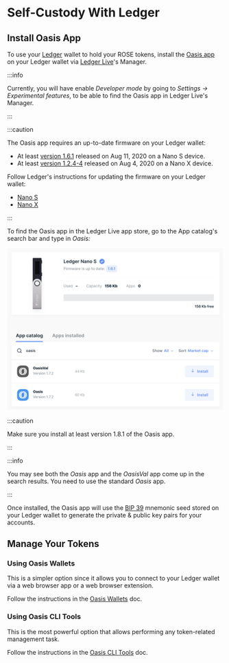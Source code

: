 # Self-Custody With Ledger

## Install Oasis App

To use your [Ledger](https://www.ledger.com) wallet to hold your ROSE tokens, install the [Oasis app](https://github.com/Zondax/ledger-oasis) on your Ledger wallet via [Ledger Live](https://www.ledger.com/ledger-live/)'s Manager.

:::info

Currently, you will have enable _Developer mode_ by going to _Settings -> Experimental features_, to be able to find the Oasis app in Ledger Live's Manager.

:::

:::caution

The Oasis app requires an up-to-date firmware on your Ledger wallet:

* At least [version 1.6.1](https://support.ledger.com/hc/en-us/articles/360010446000-Ledger-Nano-S-firmware-release-notes) released on Aug 11, 2020 on a Nano S device.
* At least [version 1.2.4-4](https://support.ledger.com/hc/en-us/articles/360014980580-Ledger-Nano-X-firmware-release-notes) released on Aug 4, 2020 on a Nano X device.

Follow Ledger's instructions for updating the firmware on your Ledger wallet:

* [Nano S](https://support.ledger.com/hc/en-us/articles/360002731113-Update-Ledger-Nano-S-firmware)
* [Nano X](https://support.ledger.com/hc/en-us/articles/360013349800)

:::

To find the Oasis app in the Ledger Live app store, go to the App catalog's search bar and type in _Oasis:_

![](<../../images/wallet/ledger/oasis_app.png>)

:::caution

Make sure you install at least version 1.8.1 of the Oasis app.

:::

:::info

You may see both the _Oasis_ app and the _OasisVal_ app come up in the search results. You need to use the standard _Oasis_ app.

:::

Once installed, the Oasis app will use the [BIP 39](https://github.com/bitcoin/bips/blob/master/bip-0039.mediawiki) mnemonic seed stored on your Ledger wallet to generate the private & public key pairs for your accounts.

## Manage Your Tokens

### Using Oasis Wallets

This is a simpler option since it allows you to connect to your Ledger wallet via a web browser app or a web browser extension.

Follow the instructions in the [Oasis Wallets](../oasis-wallets/README.mdx) doc.

### Using Oasis CLI Tools

This is the most powerful option that allows performing any token-related management task.

Follow the instructions in the [Oasis CLI Tools](../advanced/oasis-cli-tools/README.md) doc.
